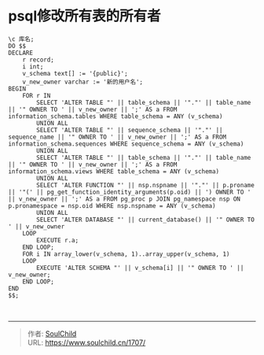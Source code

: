 # psql修改所有表的所有者

<!--more-->
<pre class="pure-highlightjs"><code class="sql">\c 库名;
DO $$
DECLARE
    r record;
    i int;
    v_schema text[] := '{public}';
    v_new_owner varchar := '新的用户名';
BEGIN
    FOR r IN
        SELECT 'ALTER TABLE "' || table_schema || '"."' || table_name || '" OWNER TO ' || v_new_owner || ';' AS a FROM information_schema.tables WHERE table_schema = ANY (v_schema)
        UNION ALL
        SELECT 'ALTER TABLE "' || sequence_schema || '"."' || sequence_name || '" OWNER TO ' || v_new_owner || ';' AS a FROM information_schema.sequences WHERE sequence_schema = ANY (v_schema)
        UNION ALL
        SELECT 'ALTER TABLE "' || table_schema || '"."' || table_name || '" OWNER TO ' || v_new_owner || ';' AS a FROM information_schema.views WHERE table_schema = ANY (v_schema)
        UNION ALL
        SELECT 'ALTER FUNCTION "' || nsp.nspname || '"."' || p.proname || '"(' || pg_get_function_identity_arguments(p.oid) || ') OWNER TO ' || v_new_owner || ';' AS a FROM pg_proc p JOIN pg_namespace nsp ON p.pronamespace = nsp.oid WHERE nsp.nspname = ANY (v_schema)
        UNION ALL
        SELECT 'ALTER DATABASE "' || current_database() || '" OWNER TO ' || v_new_owner
    LOOP
        EXECUTE r.a;
    END LOOP;
    FOR i IN array_lower(v_schema, 1)..array_upper(v_schema, 1)
    LOOP
        EXECUTE 'ALTER SCHEMA "' || v_schema[i] || '" OWNER TO ' || v_new_owner;
    END LOOP;
END
$$;</code></pre>
&nbsp;


---

> 作者: [SoulChild](https://www.soulchild.cn)  
> URL: https://www.soulchild.cn/1707/  

